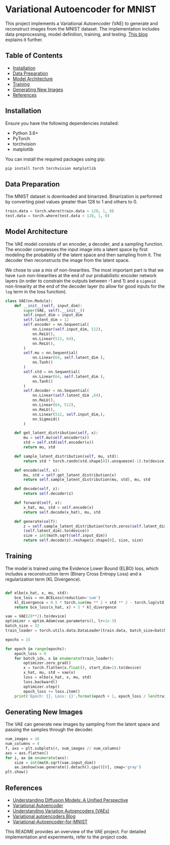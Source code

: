 # Variational Autoencoder for MNIST

This project implements a Variational Autoencoder (VAE) to generate and reconstruct images from the MNIST dataset. The implementation includes data preprocessing, model definition, training, and testing.
[This blog]() explains it further.

## Table of Contents

- [Installation](#Installation)
- [Data Preparation](#data-preparation)
- [Model Architecture](#model-architecture)
- [Training](#training)
- [Generating New Images](#generating-new-images)
- [References](#references)

## Installation

Ensure you have the following dependencies installed:

- Python 3.6+
- PyTorch
- torchvision
- matplotlib

You can install the required packages using pip:

```bash
pip install torch torchvision matplotlib
```

## Data Preparation

The MNIST dataset is downloaded and binarized. Binarization is performed by converting pixel values greater than 128 to 1 and others to 0.

```python
train.data = torch.where(train.data > 128, 1, 0)
test.data = torch.where(test.data > 128, 1, 0)
```

## Model Architecture

The VAE model consists of an encoder, a decoder, and a sampling function. 
The encoder compresses the input image into a latent space by first modeling the probability of 
the latent space and then sampling from it. 
The decoder then reconstructs the image from the latent 
space.

We chose to use a mix of non-linearities.  The most important part is that we have `tanh`
non-linearities at the end of our probabilistic encoder network layers (in order to constrain the outputs between -1 and 1) and a `sigmoid` non-linearity at the end of the decoder layer (to allow for good inputs for the `log` term in the loss function).

```python
class VAE(nn.Module):
    def __init__(self, input_dim):
        super(VAE, self).__init__()
        self.input_dim = input_dim
        self.latent_dim = 12
        self.encoder = nn.Sequential(
            nn.Linear(self.input_dim, 512),
            nn.ReLU(),
            nn.Linear(512, 64),
            nn.ReLU(),
        )
        self.mu = nn.Sequential(
            nn.Linear(64, self.latent_dim ),
            nn.Tanh()
        )
        self.std = nn.Sequential(
            nn.Linear(64, self.latent_dim ),
            nn.Tanh()
        )
        self.decoder = nn.Sequential(
            nn.Linear(self.latent_dim ,64),
            nn.ReLU(),
            nn.Linear(64, 512),
            nn.ReLU(),
            nn.Linear(512, self.input_dim,),
            nn.Sigmoid()
        )

    def get_latent_distribution(self, x):
        mu = self.mu(self.encoder(x))
        std = self.std(self.encoder(x))
        return mu, std

    def sample_latent_distribution(self, mu, std):
        return std * torch.randn(std.shape[0]).unsqueeze(-1).to(device) + mu

    def encode(self, x):
        mu, std = self.get_latent_distribution(x)
        return self.sample_latent_distribution(mu, std), mu, std

    def decode(self, z):
        return self.decoder(z)

    def forward(self, x):
        x_hat, mu, std = self.encode(x)
        return self.decode(x_hat), mu, std

    def generate(self):
        z = self.sample_latent_distribution(torch.zeros(self.latent_dim ).to(device), torch.ones
        (self.latent_dim).to(device))
        size = int(math.sqrt(self.input_dim))
        return self.decode(z).reshape(z.shape[0], size, size)

```

## Training

The model is trained using the Evidence Lower Bound (ELBO) loss, which includes a reconstruction term (Binary Cross Entropy Loss) and a regularization term (KL Divergence).

```python

def elbo(x_hat, x, mu, std):
    bce_loss = nn.BCELoss(reduction='sum')
    kl_divergence = 0.5 * torch.sum(mu ** 2 + std ** 2 - torch.log(std ** 2))
    return bce_loss(x_hat, x) + 5 * kl_divergence

vae = VAE(28**2).to(device)
optimizer = optim.Adam(vae.parameters(), lr=1e-3)
batch_size = 32
train_loader = torch.utils.data.DataLoader(train.data, batch_size=batch_size, shuffle=True)

epochs = 15

for epoch in range(epochs):
    epoch_loss = 0
    for batch_idx, x in enumerate(train_loader):
        optimizer.zero_grad()
        x = torch.flatten(x.float(), start_dim=1).to(device)
        x_hat, mu, std = vae(x)
        loss = elbo(x_hat, x, mu, std)
        loss.backward()
        optimizer.step()
        epoch_loss += loss.item()
    print('Epoch: {}, Loss: {}'.format(epoch + 1, epoch_loss / len(train_loader)))

```

## Generating New Images

The VAE can generate new images by sampling from the latent space and passing the samples through the decoder.

```python
num_images = 16
num_columns = 4
f, axs = plt.subplots(4, num_images // num_columns)
axs = axs.flatten()
for i, ax in enumerate(axs):
    size = int(math.sqrt(vae.input_dim))
    ax.imshow(vae.generate().detach().cpu()[0], cmap='gray')
plt.show()
```

## References
- [Understanding Diffusion Models: A Unified Perspective](https://arxiv.org/pdf/2208.11970)
- [Variational Autoencoder](https://arxiv.org/abs/1312.6114)
- [Understanding Variation Autoencoders (VAEs)](https://towardsdatascience.com/understanding-variational-autoencoders-vaes-f70510919f73)
- [Variational autoencoders Blog](https://mbernste.github.io/posts/vae/)
- [Variational-Autoencoder-for-MNIST](https://github.com/williamcfrancis/Variational-Autoencoder-for-MNIST)

This README provides an overview of the VAE project. For detailed implementation and experiments, refer to the project code.